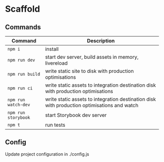 # Scaffold

## Commands

| Command | Description |
|-|-|
| `npm i` | install 
| `npm run dev` | start dev server, build assets in memory, livereload |
| `npm run build` | write static site to disk with production optimisations |
| `npm run ci` | write static assets to integration destination disk with production optimisations |
| `npm run watch-dev` | write static assets to integration destination disk with production optimisations and watch |
| `npm run storybook` | start Storybook dev server |
| `npm t` | run tests |


## Config
Update project configuration in ./config.js
